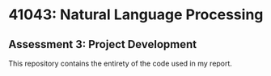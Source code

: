 # 41043: Natural Language Processing
Assessment 3: Project Development
---
This repository contains the entirety of the code used in my report.